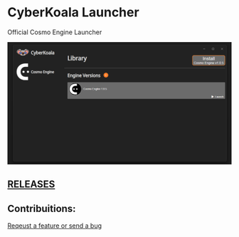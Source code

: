 # CyberKoala Launcher

Official Cosmo Engine Launcher

![logo](cyberkoala_launcher_sreenshot1.png)
<!-- 
 <img src="cyberkoala_launcher_sreenshot1.png" alt="CyberKoala Launcher" title="CyberKoala Launcher" width="1154" height="630" />  
 -->

## [RELEASES](https://github.com/CyberKoalaStudios/CyberKoala-Launcher-Releases/releases)

## Contribuitions:
  [Reqeust a feature or send a bug](https://github.com/CyberKoalaStudios/CyberKoala-Launcher-Releases/issues/new/choose)
